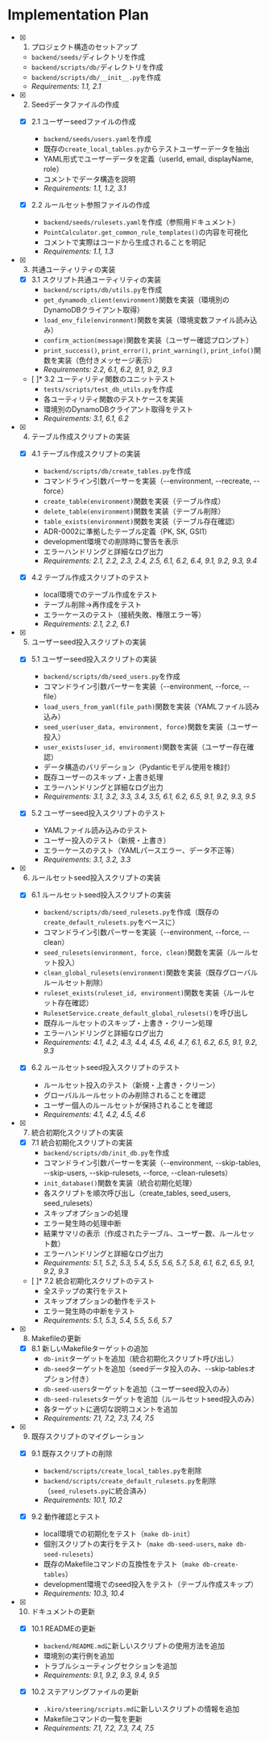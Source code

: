 # Implementation Plan

- [x] 1. プロジェクト構造のセットアップ
  - `backend/seeds/`ディレクトリを作成
  - `backend/scripts/db/`ディレクトリを作成
  - `backend/scripts/db/__init__.py`を作成
  - _Requirements: 1.1, 2.1_

- [x] 2. Seedデータファイルの作成
  - [x] 2.1 ユーザーseedファイルの作成
    - `backend/seeds/users.yaml`を作成
    - 既存の`create_local_tables.py`からテストユーザーデータを抽出
    - YAML形式でユーザーデータを定義（userId, email, displayName, role）
    - コメントでデータ構造を説明
    - _Requirements: 1.1, 1.2, 3.1_

  - [x] 2.2 ルールセット参照ファイルの作成
    - `backend/seeds/rulesets.yaml`を作成（参照用ドキュメント）
    - `PointCalculator.get_common_rule_templates()`の内容を可視化
    - コメントで実際はコードから生成されることを明記
    - _Requirements: 1.1, 1.3_

- [x] 3. 共通ユーティリティの実装
  - [x] 3.1 スクリプト共通ユーティリティの実装
    - `backend/scripts/db/utils.py`を作成
    - `get_dynamodb_client(environment)`関数を実装（環境別のDynamoDBクライアント取得）
    - `load_env_file(environment)`関数を実装（環境変数ファイル読み込み）
    - `confirm_action(message)`関数を実装（ユーザー確認プロンプト）
    - `print_success()`, `print_error()`, `print_warning()`, `print_info()`関数を実装（色付きメッセージ表示）
    - _Requirements: 2.2, 6.1, 6.2, 9.1, 9.2, 9.3_

  - [ ]* 3.2 ユーティリティ関数のユニットテスト
    - `tests/scripts/test_db_utils.py`を作成
    - 各ユーティリティ関数のテストケースを実装
    - 環境別のDynamoDBクライアント取得をテスト
    - _Requirements: 3.1, 6.1, 6.2_

- [x] 4. テーブル作成スクリプトの実装
  - [x] 4.1 テーブル作成スクリプトの実装
    - `backend/scripts/db/create_tables.py`を作成
    - コマンドライン引数パーサーを実装（--environment, --recreate, --force）
    - `create_table(environment)`関数を実装（テーブル作成）
    - `delete_table(environment)`関数を実装（テーブル削除）
    - `table_exists(environment)`関数を実装（テーブル存在確認）
    - ADR-0002に準拠したテーブル定義（PK, SK, GSI1）
    - development環境での削除時に警告を表示
    - エラーハンドリングと詳細なログ出力
    - _Requirements: 2.1, 2.2, 2.3, 2.4, 2.5, 6.1, 6.2, 6.4, 9.1, 9.2, 9.3, 9.4_

  - [x] 4.2 テーブル作成スクリプトのテスト
    - local環境でのテーブル作成をテスト
    - テーブル削除→再作成をテスト
    - エラーケースのテスト（接続失敗、権限エラー等）
    - _Requirements: 2.1, 2.2, 6.1_

- [x] 5. ユーザーseed投入スクリプトの実装
  - [x] 5.1 ユーザーseed投入スクリプトの実装
    - `backend/scripts/db/seed_users.py`を作成
    - コマンドライン引数パーサーを実装（--environment, --force, --file）
    - `load_users_from_yaml(file_path)`関数を実装（YAMLファイル読み込み）
    - `seed_user(user_data, environment, force)`関数を実装（ユーザー投入）
    - `user_exists(user_id, environment)`関数を実装（ユーザー存在確認）
    - データ構造のバリデーション（Pydanticモデル使用を検討）
    - 既存ユーザーのスキップ・上書き処理
    - エラーハンドリングと詳細なログ出力
    - _Requirements: 3.1, 3.2, 3.3, 3.4, 3.5, 6.1, 6.2, 6.5, 9.1, 9.2, 9.3, 9.5_

  - [x] 5.2 ユーザーseed投入スクリプトのテスト
    - YAMLファイル読み込みのテスト
    - ユーザー投入のテスト（新規・上書き）
    - エラーケースのテスト（YAMLパースエラー、データ不正等）
    - _Requirements: 3.1, 3.2, 3.3_

- [x] 6. ルールセットseed投入スクリプトの実装
  - [x] 6.1 ルールセットseed投入スクリプトの実装
    - `backend/scripts/db/seed_rulesets.py`を作成（既存の`create_default_rulesets.py`をベースに）
    - コマンドライン引数パーサーを実装（--environment, --force, --clean）
    - `seed_rulesets(environment, force, clean)`関数を実装（ルールセット投入）
    - `clean_global_rulesets(environment)`関数を実装（既存グローバルルールセット削除）
    - `ruleset_exists(ruleset_id, environment)`関数を実装（ルールセット存在確認）
    - `RulesetService.create_default_global_rulesets()`を呼び出し
    - 既存ルールセットのスキップ・上書き・クリーン処理
    - エラーハンドリングと詳細なログ出力
    - _Requirements: 4.1, 4.2, 4.3, 4.4, 4.5, 4.6, 4.7, 6.1, 6.2, 6.5, 9.1, 9.2, 9.3_

  - [x] 6.2 ルールセットseed投入スクリプトのテスト
    - ルールセット投入のテスト（新規・上書き・クリーン）
    - グローバルルールセットのみ削除されることを確認
    - ユーザー個人のルールセットが保持されることを確認
    - _Requirements: 4.1, 4.2, 4.5, 4.6_

- [x] 7. 統合初期化スクリプトの実装
  - [x] 7.1 統合初期化スクリプトの実装
    - `backend/scripts/db/init_db.py`を作成
    - コマンドライン引数パーサーを実装（--environment, --skip-tables, --skip-users, --skip-rulesets, --force, --clean-rulesets）
    - `init_database()`関数を実装（統合初期化処理）
    - 各スクリプトを順次呼び出し（create_tables, seed_users, seed_rulesets）
    - スキップオプションの処理
    - エラー発生時の処理中断
    - 結果サマリの表示（作成されたテーブル、ユーザー数、ルールセット数）
    - エラーハンドリングと詳細なログ出力
    - _Requirements: 5.1, 5.2, 5.3, 5.4, 5.5, 5.6, 5.7, 5.8, 6.1, 6.2, 6.5, 9.1, 9.2, 9.3_

  - [ ]* 7.2 統合初期化スクリプトのテスト
    - 全ステップの実行をテスト
    - スキップオプションの動作をテスト
    - エラー発生時の中断をテスト
    - _Requirements: 5.1, 5.3, 5.4, 5.5, 5.6, 5.7_

- [x] 8. Makefileの更新
  - [x] 8.1 新しいMakefileターゲットの追加
    - `db-init`ターゲットを追加（統合初期化スクリプト呼び出し）
    - `db-seed`ターゲットを追加（seedデータ投入のみ、--skip-tablesオプション付き）
    - `db-seed-users`ターゲットを追加（ユーザーseed投入のみ）
    - `db-seed-rulesets`ターゲットを追加（ルールセットseed投入のみ）
    - 各ターゲットに適切な説明コメントを追加
    - _Requirements: 7.1, 7.2, 7.3, 7.4, 7.5_

- [x] 9. 既存スクリプトのマイグレーション
  - [x] 9.1 既存スクリプトの削除
    - `backend/scripts/create_local_tables.py`を削除
    - `backend/scripts/create_default_rulesets.py`を削除（`seed_rulesets.py`に統合済み）
    - _Requirements: 10.1, 10.2_

  - [x] 9.2 動作確認とテスト
    - local環境での初期化をテスト（`make db-init`）
    - 個別スクリプトの実行をテスト（`make db-seed-users`, `make db-seed-rulesets`）
    - 既存のMakefileコマンドの互換性をテスト（`make db-create-tables`）
    - development環境でのseed投入をテスト（テーブル作成スキップ）
    - _Requirements: 10.3, 10.4_

- [x] 10. ドキュメントの更新
  - [x] 10.1 READMEの更新
    - `backend/README.md`に新しいスクリプトの使用方法を追加
    - 環境別の実行例を追加
    - トラブルシューティングセクションを追加
    - _Requirements: 9.1, 9.2, 9.3, 9.4, 9.5_

  - [x] 10.2 ステアリングファイルの更新
    - `.kiro/steering/scripts.md`に新しいスクリプトの情報を追加
    - Makefileコマンドの一覧を更新
    - _Requirements: 7.1, 7.2, 7.3, 7.4, 7.5_
